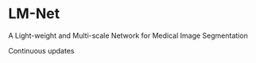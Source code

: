 # LM-Net 
A Light-weight and Multi-scale  Network for Medical Image Segmentation

Continuous updates
 
